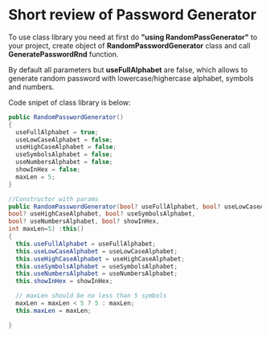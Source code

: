<H1>Short review of Password Generator</H1> 
 
To use class library you need at first do <b>"using RandomPassGenerator"</b> to your project, create object of <b>RandomPasswordGenerator</b> class and call <b>GeneratePasswordRnd</b> function. 


 
By default all parameters but <b>useFullAlphabet</b> are false, which allows to generate random password with lowercase/highercase alphabet, symbols and numbers.

Code snipet of class library is below:


```C#
public RandomPasswordGenerator()
{
  useFullAlphabet = true;
  useLowCaseAlphabet = false;
  useHighCaseAlphabet = false;
  useSymbolsAlphabet = false;
  useNumbersAlphabet = false;
  showInHex = false;
  maxLen = 5;
}

//Constructor with params
public RandomPasswordGenerator(bool? useFullAlphabet, bool? useLowCaseAlphabet,
bool? useHighCaseAlphabet, bool? useSymbolsAlphabet,
bool? useNumbersAlphabet, bool? showInHex,
int maxLen=5) :this()
{
  this.useFullAlphabet = useFullAlphabet;
  this.useLowCaseAlphabet = useLowCaseAlphabet;
  this.useHighCaseAlphabet = useHighCaseAlphabet;
  this.useSymbolsAlphabet = useSymbolsAlphabet;
  this.useNumbersAlphabet = useNumbersAlphabet;
  this.showInHex = showInHex;

  // maxLen should be no less than 5 symbols
  maxLen = maxLen < 5 ? 5 : maxLen;
  this.maxLen = maxLen;

}

```